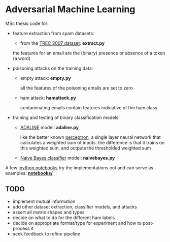 Adversarial Machine Learning
============================

MSc thesis code for:


- feature extraction from spam datasets:

  - from the [TREC 2007 dataset](http://plg.uwaterloo.ca/~gvcormac/treccorpus07/about.html): **extract.py**

  the features for an email are the (binary) presence or absence of a token (a word)


- poisoning attacks on the training data:

  - empty attack: **empty.py**

    all the features of the poisoning emails are set to zero

  - ham attack: **hamattack.py**

    contaminating emails contain features indicative of the ham class


- training and testing of binary classification models:

  - [ADALINE](https://en.wikipedia.org/wiki/ADALINE) model: **adaline.py**

    like the better known [perceptron](), a single layer neural network that calculates a weighted sum of inputs. the difference is that it trains on this weighted sum, and outputs the thresholded weighted sum

  - [Naive Bayes classifier](https://en.wikipedia.org/wiki/Naive_Bayes_classifier) model: **naivebayes.py**


A few [ipython notebooks](https://ipython.org/notebook.html) try the implementations out and can serve as examples: [**notebooks/**](https://github.com/galvanic/adversML/tree/master/notebooks)

TODO
----

- implement mutual information
- add other dataset extraction, classifier models, and attacks
- assert all matrix shapes and types
- decide on what to do for the different ham labels
- decide on appropriate format/type for experiment and how to post-process it
- seek feedback to refine pipeline

